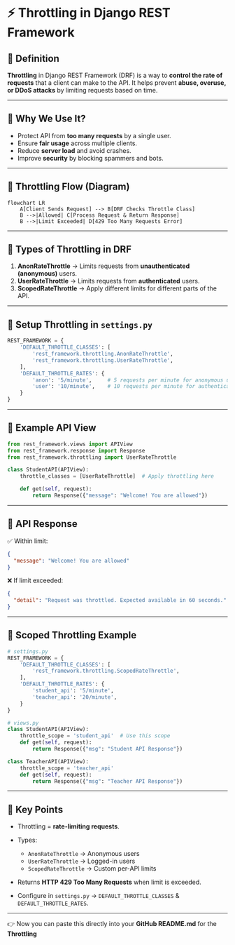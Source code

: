 
# ⚡ Throttling in Django REST Framework
## 🔹 Definition
**Throttling** in Django REST Framework (DRF) is a way to **control the rate of requests** that a client can make to the API.
It helps prevent **abuse, overuse, or DDoS attacks** by limiting requests based on time.

---

## 🔹 Why We Use It?

- Protect API from **too many requests** by a single user.
- Ensure **fair usage** across multiple clients.
- Reduce **server load** and avoid crashes.
- Improve **security** by blocking spammers and bots.

---

## 🔹 Throttling Flow (Diagram)

```mermaid
flowchart LR
    A[Client Sends Request] --> B[DRF Checks Throttle Class]
    B -->|Allowed| C[Process Request & Return Response]
    B -->|Limit Exceeded| D[429 Too Many Requests Error]
```

---

## 🔹 Types of Throttling in DRF

1. **AnonRateThrottle** → Limits requests from **unauthenticated (anonymous)** users.
2. **UserRateThrottle** → Limits requests from **authenticated** users.
3. **ScopedRateThrottle** → Apply different limits for different parts of the API.

---

## 🔹 Setup Throttling in `settings.py`

```python
REST_FRAMEWORK = {
    'DEFAULT_THROTTLE_CLASSES': [
        'rest_framework.throttling.AnonRateThrottle',
        'rest_framework.throttling.UserRateThrottle',
    ],
    'DEFAULT_THROTTLE_RATES': {
        'anon': '5/minute',     # 5 requests per minute for anonymous users
        'user': '10/minute',    # 10 requests per minute for authenticated users
    }
}
```

---

## 🔹 Example API View

```python
from rest_framework.views import APIView
from rest_framework.response import Response
from rest_framework.throttling import UserRateThrottle

class StudentAPI(APIView):
    throttle_classes = [UserRateThrottle]  # Apply throttling here

    def get(self, request):
        return Response({"message": "Welcome! You are allowed"})
```

---

## 🔹 API Response

✅ Within limit:

```json
{
  "message": "Welcome! You are allowed"
}
```

❌ If limit exceeded:

```json
{
  "detail": "Request was throttled. Expected available in 60 seconds."
}
```

---

## 🔹 Scoped Throttling Example

```python
# settings.py
REST_FRAMEWORK = {
    'DEFAULT_THROTTLE_CLASSES': [
        'rest_framework.throttling.ScopedRateThrottle',
    ],
    'DEFAULT_THROTTLE_RATES': {
        'student_api': '5/minute',
        'teacher_api': '20/minute',
    }
}
```

```python
# views.py
class StudentAPI(APIView):
    throttle_scope = 'student_api'  # Use this scope
    def get(self, request):
        return Response({"msg": "Student API Response"})

class TeacherAPI(APIView):
    throttle_scope = 'teacher_api'
    def get(self, request):
        return Response({"msg": "Teacher API Response"})
```

---

## 🔹 Key Points

- Throttling = **rate-limiting requests**.
- Types:

  - `AnonRateThrottle` → Anonymous users
  - `UserRateThrottle` → Logged-in users
  - `ScopedRateThrottle` → Custom per-API limits

- Returns **HTTP 429 Too Many Requests** when limit is exceeded.
- Configure in `settings.py` → `DEFAULT_THROTTLE_CLASSES` & `DEFAULT_THROTTLE_RATES`.
---
👉 Now you can paste this directly into your **GitHub README.md** for the **Throttling**